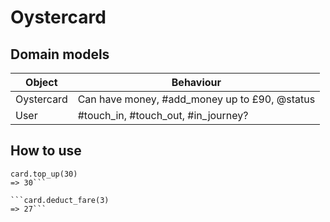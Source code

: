 # Oystercard
## Domain models

Object | Behaviour
-------|----------
Oystercard|Can have money, #add_money up to £90, @status
User | #touch_in, #touch_out, #in_journey?

## How to use
``` card = Oystercard.new
card.top_up(30)
=> 30```

```card.deduct_fare(3)
=> 27```

